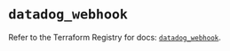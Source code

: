 # `datadog_webhook`

Refer to the Terraform Registry for docs: [`datadog_webhook`](https://registry.terraform.io/providers/datadog/datadog/3.70.0/docs/resources/webhook).
